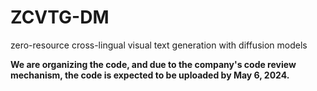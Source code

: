 # ZCVTG-DM
zero-resource cross-lingual visual text generation with diffusion models


**We are organizing the code, and due to the company's code review mechanism, the code is expected to be uploaded by May 6, 2024.**
